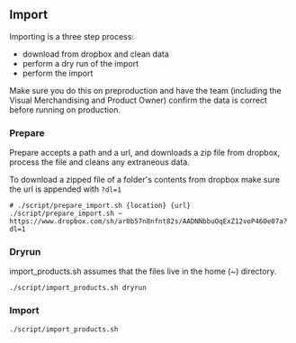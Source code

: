 ## Import

Importing is a three step process:

- download from dropbox and clean data
- perform a dry run of the import
- perform the import

Make sure you do this on preproduction and have the team (including the Visual Merchandising and Product Owner) confirm the data is correct before running on production.

### Prepare
Prepare accepts a path and a url, and downloads a zip file from dropbox, process the file and cleans any extraneous data.

To download a zipped file of a folder's contents from dropbox make sure the url is appended with `?dl=1`


```
# ./script/prepare_import.sh {location} {url}
./script/prepare_import.sh ~ https://www.dropbox.com/sh/ar0b57n8nfnt82s/AADNNbbuOqExZ12voP46Oe07a?dl=1
```

### Dryrun

import_products.sh assumes that the files live in the home (~) directory.

```
./script/import_products.sh dryrun
```

### Import
```
./script/import_products.sh
```
